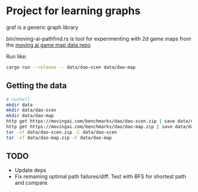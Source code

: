 # Project for learning graphs

graf is a generic graph library

bin/moving-ai-pathfind.rs is tool for experimenting with 2d game maps from the [moving ai game map data repo](https://movingai.com/benchmarks/grids.html)

Run like:

```sh
cargo run --release -- data/dao-scen data/dao-map
```

## Getting the data

```sh
# nushell
mkdir data
mkdir data/dao-scen
mkdir data/dao-map
http get https://movingai.com/benchmarks/dao/dao-scen.zip | save data/dao-scen.zip
http get https://movingai.com/benchmarks/dao/dao-map.zip | save data/dao-map.zip
tar -xf data/dao-scen.zip -C data/dao-scen
tar -xf data/dao-map.zip -C data/dao-map
```

## TODO

* Update deps
* Fix remaining optimal path failures/diff. Test with BFS for shortest path and compare.
